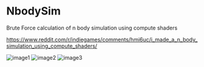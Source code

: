 # NbodySim
Brute Force calculation of n body simulation using compute shaders

https://www.reddit.com/r/indiegames/comments/hmi6uc/i_made_a_n_body_simulation_using_compute_shaders/

![image1](https://media.giphy.com/media/EIj27Ava1n5VcBPhVA/giphy.gif)
![image2](https://media.giphy.com/media/EGgvrbb7z1uzyhOiON/giphy.gif)
![image3](https://media.giphy.com/media/e07l9eb4j2lKf5RnpQ/giphy.gif)

